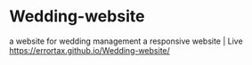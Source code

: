 # Wedding-website
 a website for wedding management
 a responsive website |  Live https://errortax.github.io/Wedding-website/

